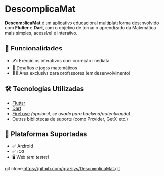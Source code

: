 # DescomplicaMat

**DescomplicaMat** é um aplicativo educacional multiplataforma desenvolvido com **Flutter** e **Dart**, com o objetivo de tornar o aprendizado da Matemática mais simples, acessível e interativo.

## 🚀 Funcionalidades

- ✍️ Exercícios interativos com correção imediata
- 🎯 Desafios e jogos matemáticos
- 👨‍🏫 Área exclusiva para professores (em desenvolvimento)

## 🛠️ Tecnologias Utilizadas

- [Flutter](https://flutter.dev/)
- [Dart](https://dart.dev/)
- [Firebase](https://firebase.google.com/) *(opcional, se usado para backend/autenticação)*
- Outras bibliotecas de suporte (como Provider, GetX, etc.)

## 📱 Plataformas Suportadas

- ✅ Android
- ✅ iOS
- 🖥️ Web *(em testes)*


git clone https://github.com/graziiys/DescomplicaMat.git
